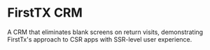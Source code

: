 # FirstTX CRM

A CRM that eliminates blank screens on return visits, demonstrating FirstTx's approach to CSR apps with SSR-level user experience.
